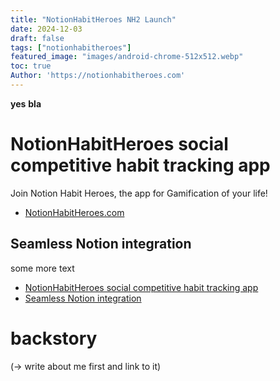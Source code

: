 ```yaml
---
title: "NotionHabitHeroes NH2 Launch"
date: 2024-12-03
draft: false
tags: ["notionhabitheroes"]
featured_image: "images/android-chrome-512x512.webp"
toc: true
Author: 'https://notionhabitheroes.com'
---
```


**yes** __bla__


# NotionHabitHeroes social competitive habit tracking app
Join Notion Habit Heroes, the app for Gamification of your life!
- [NotionHabitHeroes.com](https://notionhabitheroes.com)
## Seamless Notion integration
some more text
- [NotionHabitHeroes social competitive habit tracking app](#NotionHabitHeroes-social-competitive-habit-tracking-app)
- [Seamless Notion integration](#Seamless-Notion-integration)


# backstory
(-> write about me first and link to it)
